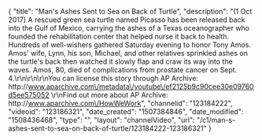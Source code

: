 {
    "title": "Man's Ashes Sent to Sea on Back of Turtle",
    "description": "(1 Oct 2017) A rescued green sea turtle named Picasso has been released back into the Gulf of Mexico, carrying the ashes of a Texas oceanographer who founded the rehabilitation center that helped nurse it back to health. Hundreds of well-wishers gathered Saturday evening to honor Tony Amos. Amos' wife, Lynn, his son, Michael, and other relatives sprinkled ashes on the turtle's back then watched it slowly flap and craw its way into the waves. Amos, 80, died of complications from prostate cancer on Sept. 4.\r\n\r\n\r\nYou can license this story through AP Archive: http:\/\/www.aparchive.com\/metadata\/youtube\/ef2125b9c90cee30e09760d5ee575052 \r\nFind out more about AP Archive: http:\/\/www.aparchive.com\/HowWeWork",
    "channelid": "123184222",
    "videoid": "123186321",
    "date_created": "1507384846",
    "date_modified": "1508436468",
    "type": "",
    "layout": "channelVideo",
    "url": "\/c1\/man-s-ashes-sent-to-sea-on-back-of-turtle\/123184222-123186321"
}